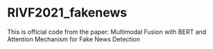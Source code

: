 # RIVF2021_fakenews
This is official code from the paper: Multimodal Fusion with BERT and Attention Mechanism for Fake News Detection
